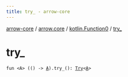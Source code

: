 ```yaml
---
title: try_ - arrow-core
---
```


[arrow-core](../../index.html) / [arrow.core](../index.html) / [kotlin.Function0](index.html) / [try_](./try_.html)

# try_

`fun <A> (() -> `[`A`](try_.html#A)`).try_(): `[`Try`](../-try/index.html)`<`[`A`](try_.html#A)`>`